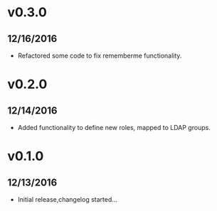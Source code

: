# v0.3.0
## 12/16/2016

  * Refactored some code to fix rememberme functionality.

# v0.2.0
## 12/14/2016

  * Added functionality to define new roles, mapped to LDAP groups.

# v0.1.0
## 12/13/2016

  * Initial release,changelog started...
